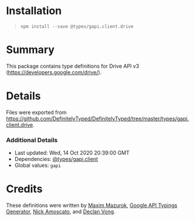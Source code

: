 # Installation
> `npm install --save @types/gapi.client.drive`

# Summary
This package contains type definitions for Drive API v3 (https://developers.google.com/drive/).

# Details
Files were exported from https://github.com/DefinitelyTyped/DefinitelyTyped/tree/master/types/gapi.client.drive.

### Additional Details
 * Last updated: Wed, 14 Oct 2020 20:39:00 GMT
 * Dependencies: [@types/gapi.client](https://npmjs.com/package/@types/gapi.client)
 * Global values: `gapi`

# Credits
These definitions were written by [Maxim Mazurok](https://github.com/Maxim-Mazurok), [Google API Typings Generator](https://github.com/google-api-typings-generator), [Nick Amoscato](https://github.com/namoscato), and [Declan Vong](https://github.com/declanvong).
